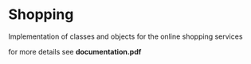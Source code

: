 # Shopping
Implementation of classes and objects for the online shopping services

for more details see **documentation.pdf**
